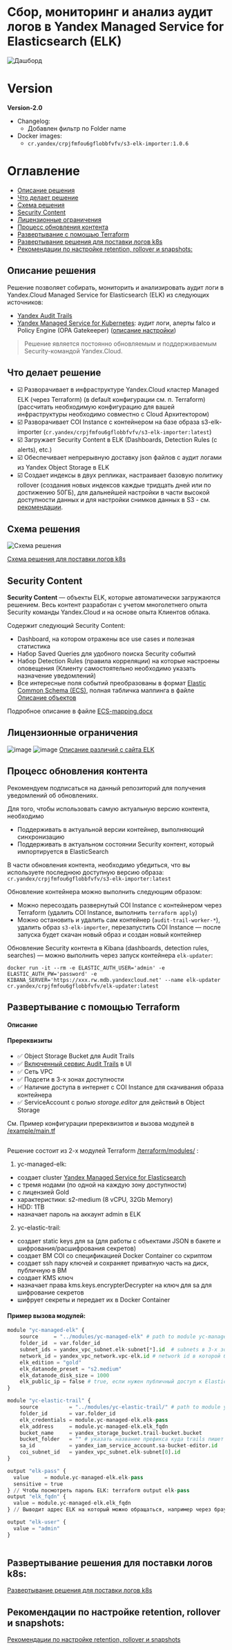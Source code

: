 # Сбор, мониторинг и анализ аудит логов в Yandex Managed Service for Elasticsearch (ELK)

![Дашборд](https://user-images.githubusercontent.com/85429798/127686785-27658104-6258-4de8-929f-9cf87624fa27.png)

# Version

**Version-2.0**
- Changelog:
    - Добавлен фильтр по Folder name
- Docker images:
    - `cr.yandex/crpjfmfou6gflobbfvfv/s3-elk-importer:1.0.6`

# Оглавление
- [Описание решения](#описание-решения)
- [Что делает решение](#что-делает-решение)
- [Схема решения](#схема-решения)
- [Security Content](#security-content)
- [Лицензионные ограничения](#лицензионные-ограничения)
- [Процесс обновления контента](#процесс-обновления-контента)
- [Развертывание с помощью Terraform](#развертывание-с-помощью-Terraform)
- [Развертывание решения для поставки логов k8s](#развертывание-решения-для-поставки-логов-k8s)
- [Рекомендации по настройке retention, rollover и snapshots:](#рекомендации-по-настройке-retention-rollover-и-snapshots)

## Описание решения
Решение позволяет собирать, мониторить и анализировать аудит логи в Yandex.Cloud Managed Service for Elasticsearch (ELK) из следующих источников:
- [Yandex Audit Trails](https://cloud.yandex.ru/docs/audit-trails/)
- [Yandex Managed Service for Kubernetes](https://cloud.yandex.ru/docs/managed-kubernetes/): аудит логи, алерты falco и Policy Engine (OPA Gatekeeper) ([описание настройки](../export-auditlogs-to-ELK_k8s))

> Решение является постоянно обновляемым и поддерживаемым Security-командой Yandex.Cloud.


## Что делает решение
- ☑️ Разворачивает в инфраструктуре Yandex.Cloud кластер Managed ELK (через Terraform) (в default конфигурации см. п. Terraform)(рассчитать необходимую конфигурацию для вашей инфраструктуры необходимо совместно с Cloud Архитектором)
- ☑️ Разворачивает COI Instance с контейнером на базе образа s3-elk-importer (`cr.yandex/crpjfmfou6gflobbfvfv/s3-elk-importer:latest`)
- ☑️ Загружает Security Content в ELK (Dashboards, Detection Rules (с alerts), etc.)
- ☑️ Обеспечивает непрерывную доставку json файлов с аудит логами из Yandex Object Storage в ELK
- ☑️ Создает индексы в двух репликах, настраивает базовую политику rollover (создания новых индексов каждые тридцать дней или по достижению 50ГБ), для дальнейшей настройки в части высокой доступности данных и для настройки снимков данных в S3 - см. [рекомендации](./CONFIGURE-HA.md). 

## Схема решения
![Схема решения](https://user-images.githubusercontent.com/85429798/129480037-cef97473-bba2-4589-b291-0578163d09fd.png)

[Схема решения для поставки логов k8s](https://github.com/yandex-cloud/yc-solution-library-for-security/tree/master/auditlogs/export-auditlogs-to-ELK_k8s)


## Security Content
**Security Content** — объекты ELK, которые автоматически загружаются решением. Весь контент разработан с учетом многолетнего опыта Security команды Yandex.Cloud и на основе опыта Клиентов облака.

Содержит следующий Security Content:
- Dashboard, на котором отражены все use cases и полезная статистика
- Набор Saved Queries для удобного поиска Security событий
- Набор Detection Rules (правила корреляции) на которые настроены оповещения (Клиенту самостоятельно необходимо указать назначение уведомлений)
- Все интересные поля событий преобразованы в формат [Elastic Common Schema (ECS)](https://www.elastic.co/guide/en/ecs/current/index.html), полная табличка маппинга в файле [Описание объектов](https://github.com/yandex-cloud/yc-solution-library-for-security/blob/master/auditlogs/export-auditlogs-to-ELK_main/papers/Описание%20объектов.pdf)

Подробное описание в файле [ECS-mapping.docx](./papers/ECS-mapping_new.pdf)


## Лицензионные ограничения

![image](https://user-images.githubusercontent.com/85429798/127733756-1a751356-a0f3-492e-9a85-56d3a73e298f.png)
![image](https://user-images.githubusercontent.com/85429798/127733769-5ee2f70a-2162-487f-b236-9076c6d9c681.png)
[Описание различий с сайта ELK](https://www.elastic.co/subscriptions)

## Процесс обновления контента
Рекомендуем подписаться на данный репозиторий для получения уведомлений об обновлениях.

Для того, чтобы использовать самую актуальную версию контента, необходимо
- Поддерживать в актуальной версии контейнер, выполняющий синхронизацию
- Поддерживать в актуальном состоянии Security контент, который импортируется в ElasticSearch

В части обновления контента, необходимо убедиться, что вы используете последнюю доступную версию образа:
`cr.yandex/crpjfmfou6gflobbfvfv/s3-elk-importer:latest`

Обновление контейнера можно выполнить следующим образом:
- Можно пересоздать развернутый COI Instance с контейнером через Terraform (удалить COI Instance, выполнить `terraform apply`)
- Можно остановить и удалить сам контейнер (`audit-trail-worker-*`), удалить образ `s3-elk-importer`, перезапустить COI Instance — после запуска будет скачан новый образ и создан новый контейнер

Обновление Security контента в Kibana (dashboards, detection rules, searches) — можно выполнить через запуск контейнера `elk-updater`:

```
docker run -it --rm -e ELASTIC_AUTH_USER='admin' -e ELASTIC_AUTH_PW='password' -e KIBANA_SERVER='https://xxx.rw.mdb.yandexcloud.net' --name elk-updater cr.yandex/crpjfmfou6gflobbfvfv/elk-updater:latest
```

## Развертывание с помощью Terraform

#### Описание 

#### Пререквизиты
- :white_check_mark: Object Storage Bucket для Audit Trails
- :white_check_mark: [Включенный сервис Audit Trails](https://cloud.yandex.ru/docs/audit-trails/quickstart) в UI
- :white_check_mark: Сеть VPC
- :white_check_mark: Подсети в 3-х зонах доступности
- :white_check_mark: Наличие доступа в интернет с COI Instance для скачивания образа контейнера
- :white_check_mark: ServiceAccount с ролью *storage.editor* для действий в Object Storage

См. Пример конфигурации пререквизитов и вызова модулей в [/example/main.tf](./terraform/example) 
## 
Решение состоит из 2-х модулей Terraform [/terraform/modules/](./terraform/modules) :
1) yc-managed-elk:
- создает cluster [Yandex Managed Service for Elasticsearch](https://cloud.yandex.ru/services/managed-elasticsearch) 
- с тремя нодами (по одной на каждую зону доступности) 
- с лицензией Gold
- характеристики: s2-medium (8 vCPU, 32Gb Memory)
- HDD: 1TB
- назначает пароль на аккаунт admin в ELK

2) yc-elastic-trail:
- создает static keys для sa (для работы с объектами JSON в бакете и шифрования/расшифрования секретов)
- создает ВМ COI со спецификацией Docker Container со скриптом
- создает ssh пару ключей и сохраняет приватную часть на диск, публичную в ВМ
- создает KMS ключ
- назначает права kms.keys.encrypterDecrypter на ключ для sa для шифрование секретов
- шифрует секреты и передает их в Docker Container


#### Пример вызова модулей:
```Python
module "yc-managed-elk" {
    source     = "../modules/yc-managed-elk" # path to module yc-managed-elk    
    folder_id  = var.folder_id
    subnet_ids = yandex_vpc_subnet.elk-subnet[*].id  # subnets в 3-х зонах доступности для развертывания ELK
    network_id = yandex_vpc_network.vpc-elk.id # network id в которой будет развернут ELK
    elk_edition = "gold"
    elk_datanode_preset = "s2.medium"
    elk_datanode_disk_size = 1000
    elk_public_ip = false # true, если нужен публичный доступ к ElasticSearch
}

module "yc-elastic-trail" {
    source          = "../modules/yc-elastic-trail/" # path to module yc-elastic-trail
    folder_id       = var.folder_id
    elk_credentials = module.yc-managed-elk.elk-pass
    elk_address     = module.yc-managed-elk.elk_fqdn
    bucket_name     = yandex_storage_bucket.trail-bucket.bucket
    bucket_folder   = "" # указать название префикса куда trails пишет логи в бакет, например "prefix-trails", если в корень то оставить по умолчанию пустым
    sa_id           = yandex_iam_service_account.sa-bucket-editor.id
    coi_subnet_id   = yandex_vpc_subnet.elk-subnet[0].id
}

output "elk-pass" {
  value     = module.yc-managed-elk.elk-pass
  sensitive = true
} // Чтобы посмотреть пароль ELK: terraform output elk-pass
output "elk_fqdn" {
  value = module.yc-managed-elk.elk_fqdn
} // Выводит адрес ELK на который можно обращаться, например через браузер 

output "elk-user" {
  value = "admin"
}
    
```

## Развертывание решения для поставки логов k8s:
[Развертывание решения для поставки логов k8s](../export-auditlogs-to-ELK_k8s)

## Рекомендации по настройке retention, rollover и snapshots:

[Рекомендации по настройке retention, rollover и snapshots](./CONFIGURE-HA.md)
